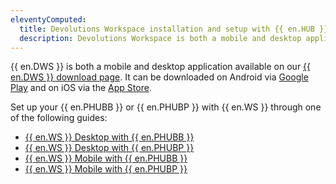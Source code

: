 ```yaml
---
eleventyComputed:
  title: Devolutions Workspace installation and setup with {{ en.HUB }}
  description: Devolutions Workspace is both a mobile and desktop application available on our {{ en.DWS }} download page that can be used with {{ en.HUB }}.
---
```

{{ en.DWS }} is both a mobile and desktop application available on our [{{ en.DWS }} download page](https://devolutions.net/workspace/). It can be downloaded on Android via [Google Play](https://play.google.com/store/apps/details?id=net.devolutions.authenticator) and on iOS via the [App Store](https://apps.apple.com/ca/app/devolutions-authenticator/id1462282993).

Set up your {{ en.PHUBB }} or {{ en.PHUBP }} with {{ en.WS }} through one of the following guides:

* [{{ en.WS }} Desktop with {{ en.PHUBB }}](/hub/workspace/installation-setup/setup-desktop-hub-business/)
* [{{ en.WS }} Desktop with {{ en.PHUBP }}](/hub/workspace/installation-setup/setup-desktop-hub-personal/)
* [{{ en.WS }} Mobile with {{ en.PHUBB }}](/hub/workspace/installation-setup/setup-mobile-hub-business/)
* [{{ en.WS }} Mobile with {{ en.PHUBP }}](/hub/workspace/installation-setup/setup-mobile-hub-personal/)
